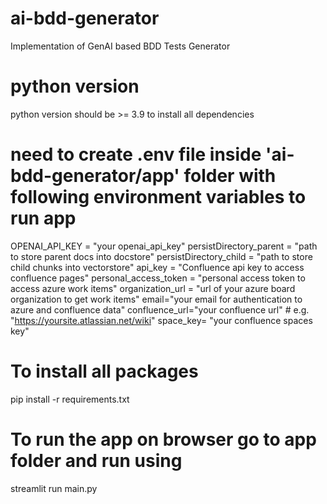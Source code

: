 # ai-bdd-generator
Implementation of GenAI based BDD Tests Generator

# python version
python version should be >= 3.9 to install all dependencies

# need to create .env file inside 'ai-bdd-generator/app' folder with following environment variables to run app
OPENAI_API_KEY = "your openai_api_key"
persistDirectory_parent = "path to store parent docs into docstore"
persistDirectory_child = "path to store child chunks into vectorstore"
api_key = "Confluence api key to access confluence pages"
personal_access_token = "personal access token to access azure work items" 
organization_url = "url of your azure board organization to get work items"
email="your email for authentication to azure and confluence data"
confluence_url="your confluence url" # e.g. "https://yoursite.atlassian.net/wiki"
space_key= "your confluence spaces key"

# To install all packages 
pip install -r requirements.txt

# To run the app on browser go to app folder and run using
streamlit run main.py





